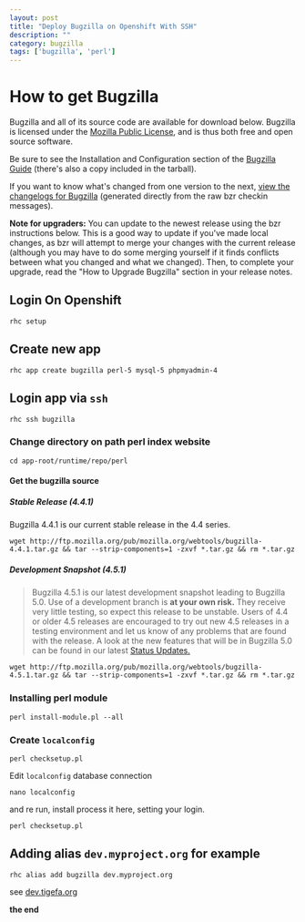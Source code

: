 ```yaml
---
layout: post
title: "Deploy Bugzilla on Openshift With SSH"
description: ""
category: bugzilla
tags: ['bugzilla', 'perl']
---
```


# How to get Bugzilla

Bugzilla and all of its source code are available for download below. Bugzilla is licensed under the [Mozilla Public License](http://www.mozilla.org/MPL/), and is thus both free and open source software.

Be sure to see the Installation and Configuration section of the [Bugzilla Guide](http://www.bugzilla.org/docs/) (there's also a copy included in the tarball).

If you want to know what's changed from one version to the next, [view the changelogs for Bugzilla](http://www.bugzilla.org/status/changes.html) (generated directly from the raw bzr checkin messages).

**Note for upgraders:** You can update to the newest release using the bzr instructions below. This is a good way to update if you've made local changes, as bzr will attempt to merge your changes with the current release (although you may have to do some merging yourself if it finds conflicts between what you changed and what we changed). Then, to complete your upgrade, read the "How to Upgrade Bugzilla" section in your release notes.

## Login On Openshift

~~~
rhc setup
~~~

## Create new app

~~~
rhc app create bugzilla perl-5 mysql-5 phpmyadmin-4
~~~

## Login app via `ssh`

~~~
rhc ssh bugzilla
~~~

### Change directory on path perl index website

~~~
cd app-root/runtime/repo/perl
~~~

#### Get the bugzilla source

##### Stable Release (4.4.1)
Bugzilla 4.4.1 is our current stable release in the 4.4 series.

~~~
wget http://ftp.mozilla.org/pub/mozilla.org/webtools/bugzilla-4.4.1.tar.gz && tar --strip-components=1 -zxvf *.tar.gz && rm *.tar.gz
~~~

##### Development Snapshot (4.5.1)

> Bugzilla 4.5.1 is our latest development snapshot leading to Bugzilla 5.0.
> Use of a development branch is **at your own risk.** 
> They receive very little testing, so expect this release to be unstable. 
> Users of 4.4 or older 4.5 releases are encouraged to try out new 4.5 releases in a testing environment and let us know of any problems that are found with the release.
> A look at the new features that will be in Bugzilla 5.0 can be found in our latest [Status Updates.](http://www.bugzilla.org/status/)

~~~
wget http://ftp.mozilla.org/pub/mozilla.org/webtools/bugzilla-4.5.1.tar.gz && tar --strip-components=1 -zxvf *.tar.gz && rm *.tar.gz
~~~

### Installing perl module

~~~
perl install-module.pl --all
~~~

### Create `localconfig`

~~~
perl checksetup.pl
~~~

Edit `localconfig` database connection

~~~
nano localconfig
~~~

and re run, install process it here, setting your login.

~~~
perl checksetup.pl
~~~

## Adding alias `dev.myproject.org` for example

~~~
rhc alias add bugzilla dev.myproject.org
~~~

see [dev.tigefa.org](http://dev.tigefa.org)

**the end**

